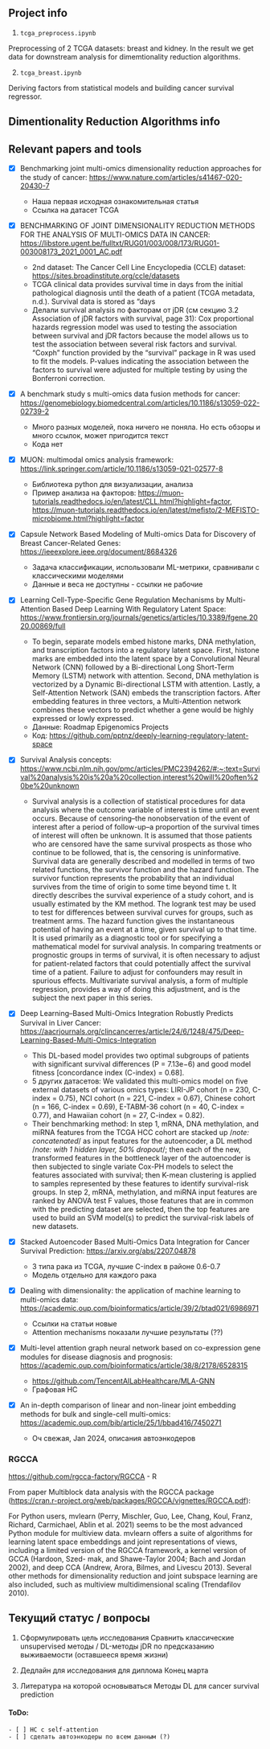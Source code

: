 ## Project info
1. `tcga_preprocess.ipynb`

Preprocessing of 2 TCGA datasets: breast and kidney. In the result we get data for downstream analysis for dimemtionality reduction algorithms.

2. `tcga_breast.ipynb`

Deriving factors from statistical models and building cancer survival regressor.



## Dimentionality Reduction Algorithms info

## Relevant papers and tools

- [x] Benchmarking joint multi-omics dimensionality reduction approaches for the study of cancer: https://www.nature.com/articles/s41467-020-20430-7
    - Наша первая исходная ознакомительная статья
    - Ссылка на датасет TCGA

- [x] BENCHMARKING OF JOINT DIMENSIONALITY REDUCTION METHODS FOR THE ANALYSIS OF MULTI-OMICS DATA IN CANCER: https://libstore.ugent.be/fulltxt/RUG01/003/008/173/RUG01-003008173_2021_0001_AC.pdf
    - 2nd dataset: The Cancer Cell Line Encyclopedia (CCLE) dataset: https://sites.broadinstitute.org/ccle/datasets
    - TCGA clinical data provides survival time in days from the initial pathological diagnosis until the death of a patient (TCGA metadata, n.d.). Survival data is stored as “days
    - Делали survival analysis по факторам от jDR (см секцию 3.2 Association of jDR factors with survival, page 31):
    Cox proportional hazards regression model was used to testing the association between survival and jDR factors because the model allows us to test the association between several risk factors and survival. “Coxph” function provided by the “survival” package in R was used to fit the models. P-values indicating the association between the factors to survival were adjusted for multiple testing by using the Bonferroni correction.

- [x] A benchmark study s multi-omics data fusion methods for cancer: https://genomebiology.biomedcentral.com/articles/10.1186/s13059-022-02739-2
    - Много разных моделей, пока ничего не поняла. Но есть обзоры и много ссылок, может пригодится текст
    - Кода нет

- [x] MUON: multimodal omics analysis framework: https://link.springer.com/article/10.1186/s13059-021-02577-8
    - Библиотека python для визуализации, анализа
    - Пример анализа на факторов: https://muon-tutorials.readthedocs.io/en/latest/CLL.html?highlight=factor, https://muon-tutorials.readthedocs.io/en/latest/mefisto/2-MEFISTO-microbiome.html?highlight=factor

- [x] Capsule Network Based Modeling of Multi-omics Data for Discovery of Breast Cancer-Related Genes: https://ieeexplore.ieee.org/document/8684326
    - Задача классификации, использовали ML-метрики, сравнивали с классическими моделями
    - Данные и веса не доступны - ссылки не рабочие

- [x] Learning Cell-Type-Specific Gene Regulation Mechanisms by Multi-Attention Based Deep Learning With Regulatory Latent Space: https://www.frontiersin.org/journals/genetics/articles/10.3389/fgene.2020.00869/full
    - To begin, separate models embed histone marks, DNA methylation, and transcription factors into a regulatory latent space. First, histone marks are embedded into the latent space by a Convolutional Neural Network (CNN) followed by a Bi-directional Long Short-Term Memory (LSTM) network with attention. Second, DNA methylation is vectorized by a Dynamic Bi-directional LSTM with attention. Lastly, a Self-Attention Network (SAN) embeds the transcription factors. After embedding features in three vectors, a Multi-Attention network combines these vectors to predict whether a gene would be highly expressed or lowly expressed.
    - Данные: Roadmap Epigenomics Projects
    - Код: https://github.com/pptnz/deeply-learning-regulatory-latent-space

- [x] Survival Analysis concepts: https://www.ncbi.nlm.nih.gov/pmc/articles/PMC2394262/#:~:text=Survival%20analysis%20is%20a%20collection,interest%20will%20often%20be%20unknown
    - Survival analysis is a collection of statistical procedures for data analysis where the outcome variable of interest is time until an event occurs. Because of censoring–the nonobservation of the event of interest after a period of follow-up–a proportion of the survival times of interest will often be unknown. It is assumed that those patients who are censored have the same survival prospects as those who continue to be followed, that is, the censoring is uninformative. Survival data are generally described and modelled in terms of two related functions, the survivor function and the hazard function. The survivor function represents the probability that an individual survives from the time of origin to some time beyond time t. It directly describes the survival experience of a study cohort, and is usually estimated by the KM method. The logrank test may be used to test for differences between survival curves for groups, such as treatment arms. The hazard function gives the instantaneous potential of having an event at a time, given survival up to that time. It is used primarily as a diagnostic tool or for specifying a mathematical model for survival analysis. In comparing treatments or prognostic groups in terms of survival, it is often necessary to adjust for patient-related factors that could potentially affect the survival time of a patient. Failure to adjust for confounders may result in spurious effects. Multivariate survival analysis, a form of multiple regression, provides a way of doing this adjustment, and is the subject the next paper in this series.

- [x] Deep Learning–Based Multi-Omics Integration Robustly Predicts Survival in Liver Cancer: https://aacrjournals.org/clincancerres/article/24/6/1248/475/Deep-Learning-Based-Multi-Omics-Integration
    - This DL-based model provides two optimal subgroups of patients with significant survival differences (P = 7.13e−6) and good model fitness [concordance index (C-index) = 0.68].
    - 5 других датасетов: We validated this multi-omics model on five external datasets of various omics types: LIRI-JP cohort (n = 230, C-index = 0.75), NCI cohort (n = 221, C-index = 0.67), Chinese cohort (n = 166, C-index = 0.69), E-TABM-36 cohort (n = 40, C-index = 0.77), and Hawaiian cohort (n = 27, C-index = 0.82).
    - Their benchmarking method: 
    In step 1, mRNA, DNA methylation, and miRNA features from the TCGA HCC cohort are stacked up /_note: concatenated_/ as input features for the autoencoder, a DL method  /_note: with 1 hidden layer, 50% dropout_/; then each of the new, transformed features in the bottleneck layer of the autoencoder is then subjected to single variate Cox-PH models to select the features associated with survival; then K-mean clustering is applied to samples represented by these features to identify survival-risk groups. In step 2, mRNA, methylation, and miRNA input features are ranked by ANOVA test F values, those features that are in common with the predicting dataset are selected, then the top features are used to build an SVM model(s) to predict the survival-risk labels of new datasets.

- [x] Stacked Autoencoder Based Multi-Omics Data Integration for Cancer Survival Prediction: https://arxiv.org/abs/2207.04878
    - 3 типа рака из TCGA, лучшие С-index в районе 0.6-0.7
    - Модель отдельно для каждого рака

- [x] Dealing with dimensionality: the application of machine learning to multi-omics data: https://academic.oup.com/bioinformatics/article/39/2/btad021/6986971
    - Ссылки на статьи новые
    - Attention mechanisms показали лучшие результаты (??)

 - [x] Multi-level attention graph neural network based on co-expression gene modules for disease diagnosis and prognosis: https://academic.oup.com/bioinformatics/article/38/8/2178/6528315
    - https://github.com/TencentAILabHealthcare/MLA-GNN
    - Графовая НС
    
- [x] An in-depth comparison of linear and non-linear joint embedding methods for bulk and single-cell multi-omics:
 https://academic.oup.com/bib/article/25/1/bbad416/7450271 
    - Оч свежая, Jan 2024, описания автоэнкодеров

### RGCCA
https://github.com/rgcca-factory/RGCCA - R

From paper Multiblock data analysis with the RGCCA package (https://cran.r-project.org/web/packages/RGCCA/vignettes/RGCCA.pdf):

For Python users, mvlearn (Perry, Mischler, Guo, Lee, Chang, Koul, Franz, Richard, Carmichael, Ablin et al. 2021) seems to be the most advanced Python module for multiview data. 
mvlearn offers a suite of algorithms for learning latent space embeddings and joint representations of views, 
including a limited version of the RGCCA framework, a kernel version of GCCA (Hardoon, Szed- mak, and Shawe-Taylor 2004; Bach and Jordan 2002), 
and deep CCA (Andrew, Arora, Bilmes, and Livescu 2013). Several other methods for dimensionality reduction and joint subspace learning are also included, 
such as multiview multidimensional scaling (Trendafilov 2010).


## Текущий статус / вопросы

1. Сформулировать цель исследования
Сравнить классические unsupervised методы / DL-методы jDR по предсказанию выживаемости (оставшееся время жизни)

2. Дедлайн для исследования для диплома
Конец марта

3. Литература на которой основываться
Методы DL для cancer survival prediction

#### ToDo:
    - [ ] НС с self-attention
    - [ ] сделать автоэнкодеры по всем данным (?)
